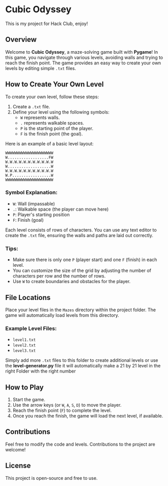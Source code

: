# Cubic Odyssey

This is my project for Hack Club, enjoy!

## Overview

Welcome to **Cubic Odyssey**, a maze-solving game built with **Pygame**! In this game, you navigate through various levels, avoiding walls and trying to reach the finish point. The game provides an easy way to create your own levels by editing simple `.txt` files.

## How to Create Your Own Level

To create your own level, follow these steps:

1. Create a `.txt` file.
2. Define your level using the following symbols:
    - `W` represents walls.
    - `.` represents walkable spaces.
    - `P` is the starting point of the player.
    - `F` is the finish point (the goal).
   
Here is an example of a basic level layout:

```
WWWWWWWWWWWWWWWWWWWWW
W..................FW
W.W.W.W.W.W.W.W.W.W.W
W...................W
W.W.W.W.W.W.W.W.W.W.W
W.P.................W
WWWWWWWWWWWWWWWWWWWWW
```

### Symbol Explanation:
- `W`: Wall (impassable)
- `.`: Walkable space (the player can move here)
- `P`: Player's starting position
- `F`: Finish (goal)

Each level consists of rows of characters. You can use any text editor to create the `.txt` file, ensuring the walls and paths are laid out correctly.

### Tips:
- Make sure there is only one `P` (player start) and one `F` (finish) in each level.
- You can customize the size of the grid by adjusting the number of characters per row and the number of rows.
- Use `W` to create boundaries and obstacles for the player.

## File Locations

Place your level files in the `Mazes` directory within the project folder. The game will automatically load levels from this directory.

### Example Level Files:
- `level1.txt`
- `level2.txt`
- `level3.txt`

Simply add more `.txt` files to this folder to create additional levels or use the **level-generator.py** file it will automatically make a 21 by 21 level in the right Folder with the right number

## How to Play

1. Start the game.
2. Use the arrow keys (or `W`, `A`, `S`, `D`) to move the player.
3. Reach the finish point (`F`) to complete the level.
4. Once you reach the finish, the game will load the next level, if available.

## Contributions

Feel free to modify the code and levels. Contributions to the project are welcome!

## License

This project is open-source and free to use.